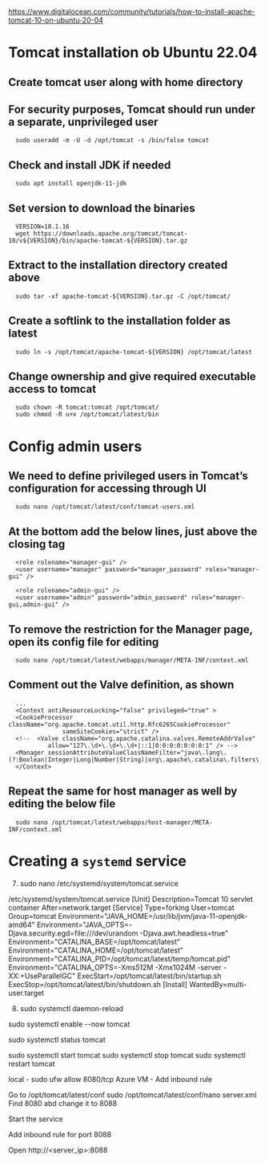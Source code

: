 https://www.digitalocean.com/community/tutorials/how-to-install-apache-tomcat-10-on-ubuntu-20-04

# Tomcat installation ob Ubuntu 22.04
## Create tomcat user along with home directory
## For security purposes, Tomcat should run under a separate, unprivileged user
      sudo useradd -m -U -d /opt/tomcat -s /bin/false tomcat

## Check and install JDK if needed
      sudo apt install openjdk-11-jdk

## Set version to download the binaries
      VERSION=10.1.16
      wget https://downloads.apache.org/tomcat/tomcat-10/v${VERSION}/bin/apache-tomcat-${VERSION}.tar.gz

## Extract to the installation directory created above
      sudo tar -xf apache-tomcat-${VERSION}.tar.gz -C /opt/tomcat/

## Create a softlink to the installation folder as latest
      sudo ln -s /opt/tomcat/apache-tomcat-${VERSION} /opt/tomcat/latest

## Change ownership and give required executable access to tomcat
      sudo chown -R tomcat:tomcat /opt/tomcat/
      sudo chmod -R u+x /opt/tomcat/latest/bin

# Config admin users
## We need to define privileged users in Tomcat’s configuration for accessing through UI

      sudo nano /opt/tomcat/latest/conf/tomcat-users.xml

## At the bottom add the below lines, just above the closing tag

      <role rolename="manager-gui" />
      <user username="manager" password="manager_password" roles="manager-gui" />

      <role rolename="admin-gui" />
      <user username="admin" password="admin_password" roles="manager-gui,admin-gui" />

## To remove the restriction for the Manager page, open its config file for editing
      sudo nano /opt/tomcat/latest/webapps/manager/META-INF/context.xml

## Comment out the Valve definition, as shown

      ...
      <Context antiResourceLocking="false" privileged="true" >
      <CookieProcessor className="org.apache.tomcat.util.http.Rfc6265CookieProcessor"
                   sameSiteCookies="strict" />
      <!--  <Valve className="org.apache.catalina.valves.RemoteAddrValve"
               allow="127\.\d+\.\d+\.\d+|::1|0:0:0:0:0:0:0:1" /> -->
      <Manager sessionAttributeValueClassNameFilter="java\.lang\.(?:Boolean|Integer|Long|Number|String)|org\.apache\.catalina\.filters\.Csr>
      </Context>

## Repeat the same for host manager as well by editing the below file
      sudo nano /opt/tomcat/latest/webapps/host-manager/META-INF/context.xml

# Creating a `systemd` service
7. sudo nano /etc/systemd/system/tomcat.service

/etc/systemd/system/tomcat.service
[Unit]
Description=Tomcat 10 servlet container
After=network.target
[Service]
Type=forking
User=tomcat
Group=tomcat
Environment="JAVA_HOME=/usr/lib/jvm/java-11-openjdk-amd64"
Environment="JAVA_OPTS=-Djava.security.egd=file:///dev/urandom -Djava.awt.headless=true"
Environment="CATALINA_BASE=/opt/tomcat/latest"
Environment="CATALINA_HOME=/opt/tomcat/latest"
Environment="CATALINA_PID=/opt/tomcat/latest/temp/tomcat.pid"
Environment="CATALINA_OPTS=-Xms512M -Xmx1024M -server -XX:+UseParallelGC"
ExecStart=/opt/tomcat/latest/bin/startup.sh
ExecStop=/opt/tomcat/latest/bin/shutdown.sh
[Install]
WantedBy=multi-user.target


8. sudo systemctl daemon-reload

sudo systemctl enable --now tomcat

sudo systemctl status tomcat


sudo systemctl start tomcat
sudo systemctl stop tomcat
sudo systemctl restart tomcat


local - sudo ufw allow 8080/tcp
Azure VM - Add inbound rule

Go to /opt/tomcat/latest/conf
sudo /opt/tomcat/latest/conf/nano server.xml
Find 8080 abd change it to 8088

Start the service

Add inbound rule for port 8088

Open http://<server_ip>:8088
